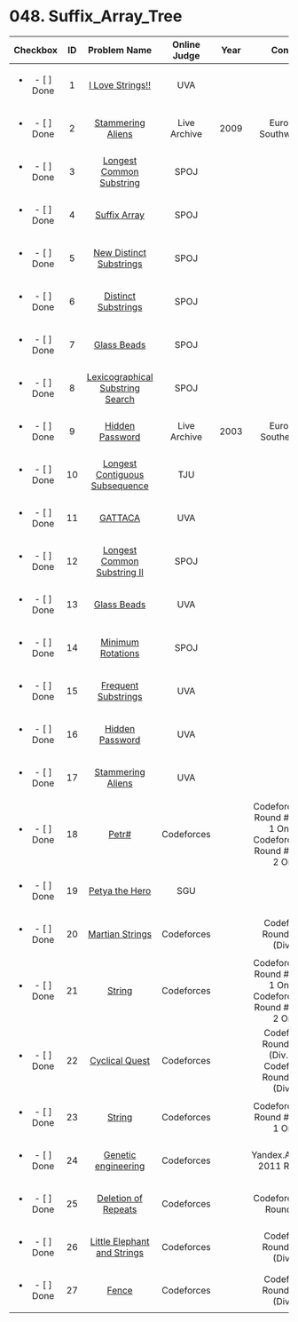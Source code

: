 # 048. Suffix_Array_Tree


| Checkbox | ID | Problem Name|Online Judge|Year|Contest|Difficulty Level|
|:---:|:---:|:---:|:---:|:---:|:---:|:---:|
|<ul><li>- [ ] Done</li></ul>|1|[I Love Strings!!](https://uva.onlinejudge.org/index.php?option=onlinejudge&page=show_problem&problem=1620)|UVA|||1|
|<ul><li>- [ ] Done</li></ul>|2|[Stammering Aliens](https://icpcarchive.ecs.baylor.edu/index.php?option=onlinejudge&page=show_problem&problem=2514)|Live Archive|2009|Europe - Southwestern|1|
|<ul><li>- [ ] Done</li></ul>|3|[Longest Common Substring](http://www.spoj.com/problems/LCS/)|SPOJ|||1|
|<ul><li>- [ ] Done</li></ul>|4|[Suffix Array](http://www.spoj.com/problems/SARRAY/)|SPOJ|||1|
|<ul><li>- [ ] Done</li></ul>|5|[New Distinct Substrings](http://www.spoj.com/problems/SUBST1/)|SPOJ|||1|
|<ul><li>- [ ] Done</li></ul>|6|[Distinct Substrings](http://www.spoj.com/problems/DISUBSTR/)|SPOJ|||1|
|<ul><li>- [ ] Done</li></ul>|7|[Glass Beads](http://www.spoj.com/problems/BEADS/)|SPOJ|||1|
|<ul><li>- [ ] Done</li></ul>|8|[Lexicographical Substring Search](http://www.spoj.com/problems/SUBLEX/)|SPOJ|||1|
|<ul><li>- [ ] Done</li></ul>|9|[Hidden Password](https://icpcarchive.ecs.baylor.edu/index.php?option=onlinejudge&page=show_problem&problem=756)|Live Archive|2003|Europe - Southeastern|1|
|<ul><li>- [ ] Done</li></ul>|10|[Longest Contiguous Subsequence](http://acm.tju.edu.cn/toj/showp3601.html)|TJU|||2|
|<ul><li>- [ ] Done</li></ul>|11|[GATTACA](https://uva.onlinejudge.org/index.php?option=onlinejudge&page=show_problem&problem=2507)|UVA|||2|
|<ul><li>- [ ] Done</li></ul>|12|[Longest Common Substring II ](http://www.spoj.com/problems/LCS2/)|SPOJ|||2|
|<ul><li>- [ ] Done</li></ul>|13|[Glass Beads](https://uva.onlinejudge.org/index.php?option=onlinejudge&page=show_problem&problem=660)|UVA|||2|
|<ul><li>- [ ] Done</li></ul>|14|[Minimum Rotations](http://www.spoj.com/problems/MINMOVE/)|SPOJ|||2|
|<ul><li>- [ ] Done</li></ul>|15|[Frequent Substrings](https://uva.onlinejudge.org/index.php?option=onlinejudge&page=show_problem&problem=1175)|UVA|||4|
|<ul><li>- [ ] Done</li></ul>|16|[Hidden Password](https://uva.onlinejudge.org/index.php?option=onlinejudge&page=show_problem&problem=4060)|UVA|||5|
|<ul><li>- [ ] Done</li></ul>|17|[Stammering Aliens](https://uva.onlinejudge.org/index.php?option=onlinejudge&page=show_problem&problem=3358)|UVA|||5|
|<ul><li>- [ ] Done</li></ul>|18|[Petr#](http://codeforces.com/problemset/problem/113/B)|Codeforces||Codeforces Beta Round #86 (Div. 1 Only) & Codeforces Beta Round #86 (Div. 2 Only)|5|
|<ul><li>- [ ] Done</li></ul>|19|[Petya the Hero](http://acm.sgu.ru/problem.php?contest=0&problem=411)|SGU|||5|
|<ul><li>- [ ] Done</li></ul>|20|[Martian Strings](http://codeforces.com/problemset/problem/149/E)|Codeforces||Codeforces Round #106 (Div. 2)|6|
|<ul><li>- [ ] Done</li></ul>|21|[String](http://codeforces.com/problemset/problem/128/B)|Codeforces||Codeforces Beta Round #94 (Div. 1 Only) & Codeforces Beta Round #94 (Div. 2 Only)|6|
|<ul><li>- [ ] Done</li></ul>|22|[Cyclical Quest](http://codeforces.com/problemset/problem/235/C)|Codeforces||Codeforces Round #146 (Div. 1) & Codeforces Round #146 (Div. 2)|7|
|<ul><li>- [ ] Done</li></ul>|23|[String](http://codeforces.com/problemset/problem/123/D)|Codeforces||Codeforces Beta Round #92 (Div. 1 Only)|8|
|<ul><li>- [ ] Done</li></ul>|24|[Genetic engineering](http://codeforces.com/problemset/problem/86/C)|Codeforces||Yandex.Algorithm 2011 Round 2|8|
|<ul><li>- [ ] Done</li></ul>|25|[Deletion of Repeats](http://codeforces.com/problemset/problem/19/C)|Codeforces||Codeforces Beta Round #19|8|
|<ul><li>- [ ] Done</li></ul>|26|[Little Elephant and Strings](http://codeforces.com/problemset/problem/204/E)|Codeforces||Codeforces Round #129 (Div. 1)|8|
|<ul><li>- [ ] Done</li></ul>|27|[Fence](http://codeforces.com/problemset/problem/232/D)|Codeforces||Codeforces Round #144 (Div. 1)|9|

